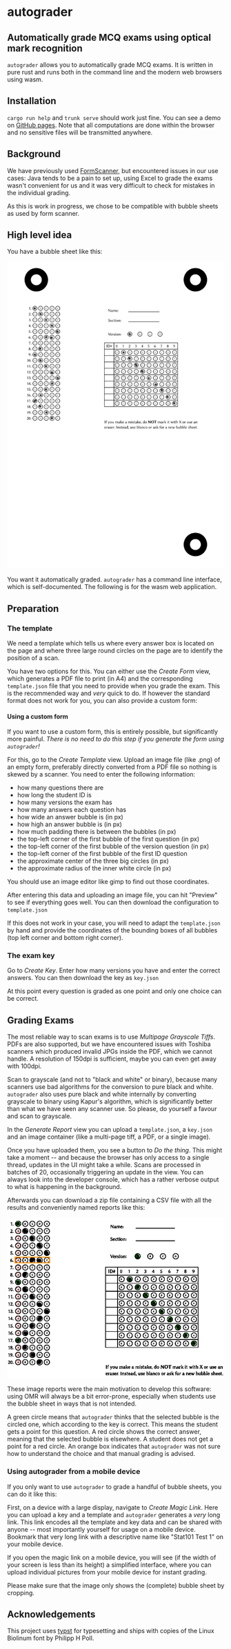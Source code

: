 # autograder

## Automatically grade MCQ exams using optical mark recognition

`autograder` allows you to automatically grade MCQ exams. It is written in pure
rust and runs both in the command line and the modern web browsers using wasm.

## Installation

`cargo run help` and `trunk serve` should work just fine. You can see a demo on
[GitHub pages](https://oqpvc.github.io/autograder/). Note that all computations
are done within the browser and no sensitive files will be transmitted anywhere.


## Background

We have previously used
[FormScanner](https://sites.google.com/site/examgrader/formscanner), but
encountered issues in our use cases: Java tends to be a pain to set up, using
Excel to grade the exams wasn't convenient for us and it was very difficult to
check for mistakes in the individual grading.

As this is work in progress, we chose to be compatible with bubble sheets as
used by form scanner.

## High level idea

You have a bubble sheet like this:

![filledoutform](assets/filled_out_example.png)

You want it automatically graded. `autograder` has a command line interface,
which is self-documented. The following is for the wasm web application.

## Preparation

### The template

We need a template which tells us where every answer box is located on the page
and where three large round circles on the page are to identify the position of
a scan.

You have two options for this. You can either use the *Create Form* view, which
generates a PDF file to print (in A4) and the corresponding `template.json` file
that you need to provide when you grade the exam. This is the recommended way
and _very_ quick to do. If however the standard format does not work for you,
you can also provide a custom form:

#### Using a custom form

If you want to use a custom form, this is entirely possible, but significantly
more painful. _There is no need to do this step if you generate the form using
`autograder`!_

For this, go to the *Create Template* view. Upload an image file (like .png) of
an empty form, preferably directly converted from a PDF file so nothing is
skewed by a scanner. You need to enter the following information:

- how many questions there are
- how long the student ID is
- how many versions the exam has
- how many answers each question has
- how wide an answer bubble is (in px)
- how high an answer bubble is (in px)
- how much padding there is between the bubbles (in px)
- the top-left corner of the first bubble of  the first question (in px)
- the top-left corner of the first bubble of the version question (in px)
- the top-left corner of the first bubble of the first ID question
- the approximate center of the three big circles (in px)
- the approximate radius of the inner white circle (in px)

You should use an image editor like gimp to find out those coordinates.

After entering this data and uploading an image file, you can hit "Preview" to
see if everything goes well. You can then download the configuration to
`template.json`

If this does not work in your case, you will need to adapt the `template.json`
by hand and provide the coordinates of the bounding boxes of all bubbles (top
left corner and bottom right corner).

### The exam key

Go to *Create Key*. Enter how many versions you have and enter the correct
answers. You can then download the key as `key.json`

At this point every question is graded as one point and only one choice can be
correct.

## Grading Exams

The most reliable way to scan exams is to use *Multipage Grayscale Tiffs*. PDFs
are also supported, but we have encountered issues with Toshiba scanners which
produced invalid JPGs inside the PDF, which we cannot handle. A resolution of
150dpi is sufficient, maybe you can even get away with 100dpi.

Scan to grayscale (and not to "black and white" or binary), because many
scanners use bad algorithms for the conversion to pure black and white.
`autograder` also uses pure black and white internally by converting grayscale
to binary using Kapur's algorithm, which is significantly better than what we
have seen any scanner use. So please, do yourself a favour and scan to
grayscale.

In the *Generate Report* view you can upload a `template.json`, a `key.json` and
an image container (like a multi-page tiff, a PDF, or a single image).

Once you have uploaded them, you see a button to *Do the thing*. This might take
a moment -- and because the browser has only access to a single thread, updates
in the UI might take a while. Scans are processed in batches of 20, occasionally
triggering an update in the view. You can always look into the developer
console, which has a rather verbose output to what is happening in the background.

Afterwards you can download a zip file containing a CSV file with all the
results and conveniently named reports like this:

![example report](assets/sample_report.png)

These image reports were the main motivation to develop this software: using OMR
will always be a bit error-prone, especially when students use the bubble sheet
in ways that is not intended.

A green circle means that `autograder` thinks that the selected bubble is the
circled one, which according to the key is correct. This means the student gets
a point for this question. A red circle shows the correct answer, meaning that
the selected bubble is elsewhere. A student does not get a point for a red
circle. An orange box indicates that `autograder` was not sure how to understand
the choice and that manual grading is advised.

### Using autograder from a mobile device

If you only want to use `autograder` to grade a handful of bubble sheets, you can
do it like this:

First, on a device with a large display, navigate to *Create Magic Link*. Here
you can upload a key and a template and `autograder` generates a _very_ long link.
This link encodes all the template and key data and can be shared with anyone --
most importantly yourself for usage on a mobile device. Bookmark that
very long link with a descriptive name like "Stat101 Test 1" on your mobile device.

If you open the magic link on a mobile device, you will see (if the width of
your screen is less than its height) a simplified interface, where you can
upload individual pictures from your mobile device for instant grading.

Please make sure that the image only shows the (complete) bubble sheet by
cropping.

## Acknowledgements

This project uses [typst](https://github.com/typst/typst) for typesetting and
ships with copies of the Linux Biolinum font by Philipp H Poll.
